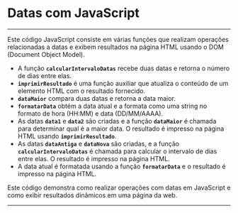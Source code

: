 # Datas com JavaScript

---

Este código JavaScript consiste em várias funções que realizam operações relacionadas a datas e exibem resultados na página HTML usando o DOM (Document Object Model).

- A função **`calcularIntervaloDatas`** recebe duas datas e retorna o número de dias entre elas.
- **`imprimirResultado`** é uma função auxiliar que atualiza o conteúdo de um elemento HTML com o resultado fornecido.
- **`dataMaior`** compara duas datas e retorna a data maior.
- **`formatarData`** obtém a data atual e a formata como uma string no formato de hora (HH:MM) e data (DD/MM/AAAA).
- As datas **`data1`** e **`data2`** são criadas e a função **`dataMaior`** é chamada para determinar qual é a maior data. O resultado é impresso na página HTML usando **`imprimirResultado`**.
- As datas **`dataAntiga`** e **`dataNova`** são criadas, e a função **`calcularIntervaloDatas`** é chamada para calcular o intervalo de dias entre elas. O resultado é impresso na página HTML.
- A data atual é formatada usando a função **`formatarData`** e o resultado é impresso na página HTML.

Este código demonstra como realizar operações com datas em JavaScript e como exibir resultados dinâmicos em uma página da web.

---